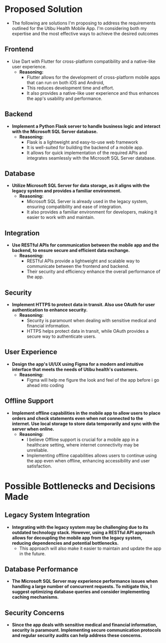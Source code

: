 # Proposed Solution

- The following are solutions I'm proposing to address the requirements outlined for the Utibu Health Mobile App. I'm considering both my expertise and the most effective ways to achieve the desired outcomes  

## Frontend
- Use Dart with Flutter for cross-platform compatibility and a native-like user experience.
  - **Reasoning:** 
    - Flutter allows for the development of cross-platform mobile apps that can run on both iOS and Android, 
    - This reduces development time and effort. 
    - It also provides a native-like user experience and thus enhances the app's usability and performance.


## Backend
- **Implement a Python Flask server to handle business logic and interact with the Microsoft SQL Server database.**
  - **Reasoning:** 
    - Flask is a lightweight and easy-to-use web framework
    - It is well-suited for building the backend of a mobile app. 
    - It allows for quick implementation of the required APIs and integrates seamlessly with the Microsoft SQL Server database.

## Database
- **Utilize Microsoft SQL Server for data storage, as it aligns with the legacy system and provides a familiar environment.**
  - **Reasoning:** 
    - Microsoft SQL Server is already used in the legacy system, ensuring compatibility and ease of integration. 
    - It also provides a familiar environment for developers, making it easier to work with and maintain.

## Integration
- **Use RESTful APIs for communication between the mobile app and the backend, to ensure secure and efficient data exchange.**
  - **Reasoning:** 
    - RESTful APIs provide a lightweight and scalable way to communicate between the frontend and backend. 
    - Their security and efficiency enhance the overall performance of the app.

## Security
- **Implement HTTPS to protect data in transit. Also use OAuth for user authentication to enhance security.**
  - **Reasoning:** 
    - Security is paramount when dealing with sensitive medical and financial information.
    - HTTPS helps protect data in transit, while OAuth provides a secure way to authenticate users.

## User Experience
- **Design the app's UI/UX using Figma for a modern and intuitive interface that meets the needs of Utibu health's customers.**
  - **Reasoning:** 
    - Figma will help me figure the look and feel of the app before i go ahead into coding 

## Offline Support
- **Implement offline capabilities in the mobile app to allow users to place orders and check statements even when not connected to the internet. Use local storage to store data temporarily and sync with the server when online.**
  - **Reasoning:** 
    - I believe Offline support is crucial for a mobile app in a healthcare setting, where internet connectivity may be unreliable. 
    - Implementing offline capabilities allows users to continue using the app even when offline, enhancing accessibility and user satisfaction.

# Possible Bottlenecks and Decisions Made

## Legacy System Integration
- **Integrating with the legacy system may be challenging due to its outdated technology stack. However, using a RESTful API approach allows for decoupling the mobile app from the legacy system, reducing dependencies and potential bottlenecks.**
  - This approach will also make it easier to maintain and update the app in the future.

## Database Performance
- **The Microsoft SQL Server may experience performance issues when handling a large number of concurrent requests. To mitigate this, I suggest optimizing database queries and consider implementing caching mechanisms.**


## Security Concerns
- **Since the app deals with sensitive medical and financial information, security is paramount. Implementing secure communication protocols and regular security audits can help address these concerns.**
